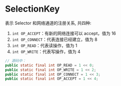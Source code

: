 # SelectionKey
表示 Selector 和网络通道的注册关系,  共四种:
1. `int OP_ACCEPT`：有新的网络连接可以 accept，值为 16
2. `int OP_CONNECT`：代表连接已经建立，值为 8
3. `int OP_READ`：代表读操作，值为 1
4. `int OP_WRITE`：代表写操作，值为 4
```java
// 源码中：
public static final int OP_READ = 1 << 0;
public static final int OP_WRITE = 1 << 2;
public static final int OP_CONNECT = 1 << 3;
public static final int OP_ACCEPT = 1 << 4;
```
